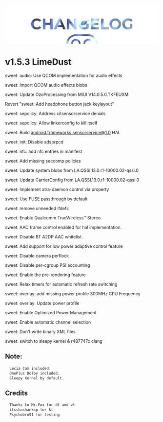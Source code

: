 <img src="https://raw.githubusercontent.com/DroidX-UI-Devices/Official_Devices/13/banners/changelogs.png" />

# v1.5.3 LimeDust

sweet: audio: Use QCOM implementation for audio effects

sweet: Import QCOM audio effects blobs

sweet: Update OzoProcessing from MIUI V14.0.5.0.TKFEUXM

Revert "sweet: Add headphone button jack keylayout"

sweet: sepolicy: Address citsensorservice denials

sweet: sepolicy: Allow linkerconfig to kill itself

sweet: Build android.frameworks.sensorservice@1.0 HAL

sweet: init: Disable adsprpcd

sweet: nfc: add nfc entries in manifest

sweet: Add missing seccomp policies

sweet: Update system blobs from LA.QSSI.13.0.r1-10000.02-qssi.0 

sweet: Update CarrierConfig from LA.QSSI.13.0.r1-10000.02-qssi.0

sweet: Implement xtra-daemon control via property

sweet: Use FUSE passthrough by default

sweet: remove unneeded ifdefs

sweet: Enable Qualcomm TrueWireless™ Stereo

sweet: AAC frame control enabled for hal implementation.

sweet: Disable BT A2DP AAC whitelist.

sweet: Add support for low power adaptive control feature 

sweet: Disable camera perflock

sweet: Disable per-cgroup PSI accounting

sweet: Enable the pre-rendering feature

sweet: Relax timers for automatic refresh rate switching

sweet: overlay: add missing power profile 300MHz CPU Frequency

sweet: overlay: Update power profile

sweet: Enable Optimized Power Management

sweet: Enable automatic channel selection 

sweet: Don't write binary XML files

sweet: switch to sleepy kernel & r487747c clang

## Note:
      Lecia Cam included.
      OnePlus Dolby included.
      Sleepy Kernel by default.

## Credits
      Thanks to Mr.Fox for dt and vt
      itsshashanksp for kt
      Psychobro91 for testing 
